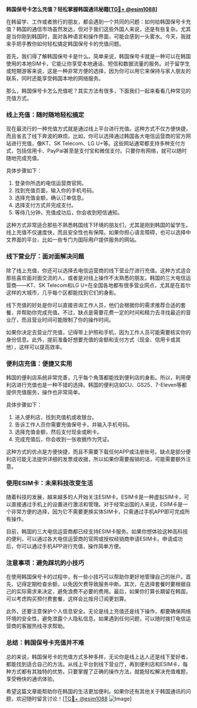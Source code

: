 **韩国保号卡怎么充值？轻松掌握韩国通讯秘籍[[TG💪+ @esim1088](https://t.me/s/esim1088)]**

在韩留学、工作或者旅行的朋友，都会遇到一个共同的问题：如何给韩国保号卡充值？韩国的通信市场虽然发达，但对于我们这些外国人来说，还是有些复杂。尤其是当你刚到韩国时，面对各种语言和操作界面，可能会感到一头雾水。今天，我就来手把手教你如何轻松搞定韩国保号卡的充值问题。

首先，我们得了解韩国保号卡是什么。简单来说，韩国保号卡就是一种可以在韩国使用的本地SIM卡，它能让你享受本地通话、短信和数据流量的服务。对于留学生或短期游客来说，这是一种非常方便的选择，因为你可以用它来保持与家人朋友的联系，同时还能享受韩国本地的网络服务。

那么，韩国保号卡怎么充值呢？其实方法有很多，下面我们一起来看看几种常见的充值方式。

### **线上充值：随时随地轻松搞定**

现在最流行的一种充值方式就是通过线上平台进行充值。这种方式不仅方便快捷，而且省去了线下奔波的麻烦。比如，你可以选择通过韩国各大电信运营商的官方网站进行充值，像KT、SK Telecom、LG U+等。这些网站通常都支持多种支付方式，包括信用卡、PayPal甚至是支付宝和微信支付。只要你有网络，就可以随时随地完成充值。

具体步骤如下：

1. 登录你所选的电信运营商官网。
2. 找到充值页面，输入你的手机号码。
3. 选择充值金额，确认订单信息。
4. 选择支付方式并完成支付。
5. 等待几分钟，充值成功后，你会收到短信通知。

这种方式非常适合那些不熟悉韩国线下环境的朋友们，尤其是刚到韩国的留学生。线上充值不仅速度快，而且安全性也有保障。如果你担心语言障碍，也可以选择中文界面的平台，比如一些专门为国际用户提供服务的网站。

### **线下营业厅：面对面解决问题**

除了线上充值，你还可以选择去电信运营商的线下营业厅进行充值。这种方式适合那些喜欢面对面交流的人，或者是对线上操作不太熟悉的朋友。韩国的三大电信运营商——KT、SK Telecom和LG U+在全国各地都有很多营业网点，尤其是在首尔这样的大城市，几乎每个区都能找到它们的身影。

线下充值的好处是你可以直接咨询工作人员，他们会根据你的需求推荐合适的套餐，并帮助你完成充值。不过，缺点是需要花费一定的时间和精力去寻找最近的营业厅，而且营业时间可能限制了你的操作时间。

如果你决定去营业厅充值，记得带上护照和手机，因为工作人员可能需要核实你的身份信息。此外，提前准备好想要充值的金额和支付方式（现金、信用卡或其他），这样可以提高效率。

### **便利店充值：便捷又实用**

韩国的便利店系统非常完善，几乎每个角落都能找到便利店的身影。所以，利用便利店进行充值也是一种不错的选择。韩国的便利店如CU、GS25、7-Eleven等都提供充值服务，操作也非常简单。

具体步骤如下：

1. 进入便利店，找到充值机或收银台。
2. 告诉工作人员你需要充值保号卡，并输入手机号码。
3. 选择充值金额，然后支付现金或刷卡。
4. 完成充值后，你会收到一张收据作为凭证。

这种方式的优点是方便快捷，而且不需要下载任何APP或注册账号。缺点是部分便利店可能无法提供详细的发票或收据，所以如果你需要报销的话，可能需要额外注意。

### **使用ESIM卡：未来科技改变生活**

随着科技的发展，越来越多的人开始关注ESIM卡。ESIM卡是一种虚拟SIM卡，可以直接通过手机上的设置进行激活和管理。对于经常出国的人来说，ESIM卡是一个非常方便的选择，因为它不需要更换实体SIM卡，只需通过手机APP即可完成所有操作。

目前，韩国的三大电信运营商都已经支持ESIM卡服务。如果你想体验这种高科技的便利，可以通过各大电信运营商的官网或授权经销商申请ESIM卡。申请成功后，你可以通过手机APP进行充值，操作简单方便。

### **注意事项：避免踩坑的小技巧**

在使用韩国保号卡的过程中，有一些小技巧可以帮助你更好地管理自己的账户。首先，记得定期检查余额，以免因欠费导致服务中断。其次，在选择套餐时要根据自己的实际需求来决定，避免浪费不必要的费用。最后，如果你打算长期留在韩国，可以考虑购买预付费套餐，这样会比按月订阅更划算。

此外，还要注意保护个人信息安全。无论是线上充值还是线下操作，都要确保网络环境的安全性，避免泄露个人隐私信息。如果遇到任何问题，可以随时拨打电信运营商的客服热线寻求帮助。

### **总结：韩国保号卡充值并不难**

总的来说，韩国保号卡的充值方式多种多样，无论你是线上达人还是线下爱好者，都能找到适合自己的方法。从线上平台到线下营业厅，再到便利店和ESIM卡，每种方式都有其独特的优势。只要掌握了正确的操作方法，就能轻松解决充值难题，享受畅快的通讯体验。

希望这篇文章能帮助你在韩国的生活更加便利。如果你还有其他关于韩国通讯的问题，欢迎随时留言讨论！[[TG💪+ @esim1088](https://t.me/s/esim1088) ![Image](https://i.postimg.cc/4NQfJmqS/Snipaste-2025-05-13-00-14-12.png)]